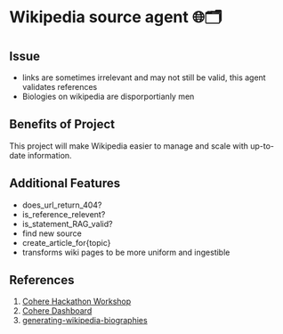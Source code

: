 # Wikipedia source agent 🌐🗂️

## Issue
- links are sometimes irrelevant and may not still be valid, this agent validates references
- Biologies on wikipedia are disporportianly men 


## Benefits of Project
This project will make Wikipedia easier to manage and scale with up-to-date information.

## Additional Features
- does_url_return_404?  
- is_reference_relevent? 
- is_statement_RAG_valid? 
- find new source 
- create_article_for{topic}
- transforms wiki pages to be more uniform and ingestible

## References

1. [Cohere Hackathon Workshop](https://www.twitch.tv/videos/1976418974)
2. [Cohere Dashboard](https://dashboard.cohere.com/)
3. [generating-wikipedia-biographies](https://ai.meta.com/blog/generating-wikipedia-biographies/)
